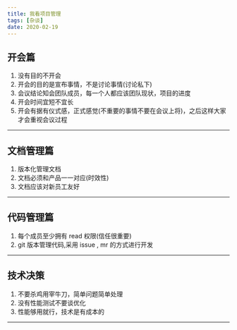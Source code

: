 ```yaml
---
title: 我看项目管理
tags: [杂谈]
date: 2020-02-19
---
```

开会篇
---
1. 没有目的不开会
2. 开会的目的是宣布事情，不是讨论事情(讨论私下)
3. 会议结论知会团队成员，每一个人都应该团队现状，项目的进度
4. 开会时间宜短不宜长
5. 开会有据有仪式感，正式感觉(不重要的事情不要在会议上将)，之后这样大家才会重视会议过程
---

文档管理篇
---
1. 版本化管理文档
2. 文档必须和产品一一对应(时效性)
3. 文档应该对新员工友好
---

代码管理篇
---
1. 每个成员至少拥有 read 权限(信任很重要)
2. git 版本管理代码,采用 issue , mr 的方式进行开发
---

技术决策
---
1. 不要杀鸡用宰牛刀，简单问题简单处理
2. 没有性能测试不要谈优化
3. 性能够用就行，技术是有成本的
---

